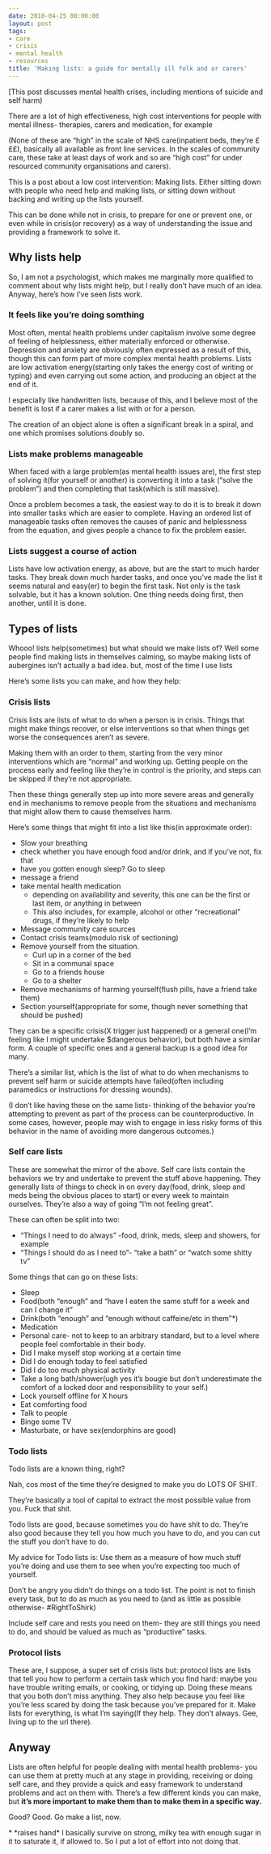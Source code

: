 ```yaml
---
date: 2018-04-25 00:00:00
layout: post
tags:
- care
- crisis
- mental health
- resources
title: 'Making lists: a guide for mentally ill folk and or carers'
---
```


[This post discusses mental health crises, including mentions of suicide and self harm)


There are a lot of high effectiveness, high cost interventions for people with mental illness- therapies, carers and medication, for example


(None of these are “high” in the scale of NHS care(inpatient beds, they’re £££), basically all available as front line services. In the scales of community care, these take at least days of work and so are “high cost” for under resourced community organisations and carers).


This is a post about a low cost intervention: Making lists. Either sitting down with people who need help and making lists, or sitting down without backing and writing up the lists yourself.


This can be done while not in crisis, to prepare for one or prevent one, or even while in crisis(or recovery) as a way of understanding the issue and providing a framework to solve it.


## Why lists help


So, I am not a psychologist, which makes me marginally more qualified to comment about why lists might help, but I really don’t have much of an idea. Anyway, here’s how I’ve seen lists work.


### It feels like you’re doing somthing


Most often, mental health problems under capitalism involve some degree of feeling of helplessness, either materially enforced or otherwise. Depression and anxiety are obviously often expressed as a result of this, though this can form part of more complex mental health problems. Lists are low activation energy(starting only takes the energy cost of writing or typing) and even carrying out some action, and producing an object at the end of it.


I especially like handwritten lists, because of this, and I believe most of the benefit is lost if a carer makes a list with or for a person.


The creation of an object alone is often a significant break in a spiral, and one which promises solutions doubly so.


### Lists make problems manageable


When faced with a large problem(as mental health issues are), the first step of solving it(for yourself or another) is converting it into a task (“solve the problem”) and then completing that task(which is still massive).


Once a problem becomes a task, the easiest way to do it is to break it down into smaller tasks which are easier to complete. Having an ordered list of manageable tasks often removes the causes of panic and helplessness from the equation, and gives people a chance to fix the problem easier.


### Lists suggest a course of action


Lists have low activation energy, as above, but are the start to much harder tasks. They break down much harder tasks, and once you’ve made the list it seems natural and easy(er) to begin the first task. Not only is the task solvable, but it has a known solution. One thing needs doing first, then another, until it is done.


## Types of lists


Whooo! lists help(sometimes) but what should we make lists of? Well some people find making lists in themselves calming, so maybe making lists of aubergines isn’t actually a bad idea. but, most of the time I use lists


Here’s some lists you can make, and how they help:


### Crisis lists


Crisis lists are lists of what to do when a person is in crisis. Things that might make things recover, or else interventions so that when things get worse the consequences aren’t as severe.


Making them with an order to them, starting from the very minor interventions which are “normal” and working up. Getting people on the process early and feeling like they’re in control is the priority, and steps can be skipped if they’re not appropriate.


Then these things generally step up into more severe areas and generally end in mechanisms to remove people from the situations and mechanisms that might allow them to cause themselves harm.


Here’s some things that might fit into a list like this(in approximate order):


* Slow your breathing
* check whether you have enough food and/or drink, and if you’ve not, fix that
* have you gotten enough sleep? Go to sleep
* message a friend
* take mental health medication
	+ depending on availability and severity, this one can be the first or last item, or anything in between
	+ This also includes, for example, alcohol or other “recreational” drugs, if they’re likely to help
* Message community care sources
* Contact crisis teams(modulo risk of sectioning)
* Remove yourself from the situation.
	+ Curl up in a corner of the bed
	+ Sit in a communal space
	+ Go to a friends house
	+ Go to a shelter
* Remove mechanisms of harming yourself(flush pills, have a friend take them)
* Section yourself(appropriate for some, though never something that should be pushed)


They can be a specific crisis(X trigger just happened) or a general one(I’m feeling like I might undertake $dangerous behavior), but both have a similar form. A couple of specific ones and a general backup is a good idea for many.


There’s a similar list, which is the list of what to do when mechanisms to prevent self harm or suicide attempts have failed(often including paramedics or instructions for dressing wounds).


(I don’t like having these on the same lists- thinking of the behavior you’re attempting to prevent as part of the process can be counterproductive. In some cases, however, people may wish to engage in less risky forms of this behavior in the name of avoiding more dangerous outcomes.)


### Self care lists


These are somewhat the mirror of the above. Self care lists contain the behaviors we try and undertake to prevent the stuff above happening. They generally lists of things to check in on every day(food, drink, sleep and meds being the obvious places to start) or every week to maintain ourselves. They’re also a way of going “I’m not feeling great”.


These can often be split into two:


* “Things I need to do always” -food, drink, meds, sleep and showers, for example
* “Things I should do as I need to”- “take a bath” or “watch some shitty tv”


Some things that can go on these lists:


* Sleep
* Food(both “enough” and “have I eaten the same stuff for a week and can I change it”
* Drink(both “enough” and “enough without caffeine/etc in them”\*)
* Medication
* Personal care- not to keep to an arbitrary standard, but to a level where people feel comfortable in their body.
* Did I make myself stop working at a certain time
* Did I do enough today to feel satisfied
* Did I do too much physical activity
* Take a long bath/shower(ugh yes it’s bougie but don’t underestimate the comfort of a locked door and responsibility to your self.)
* Lock yourself offline for X hours
* Eat comforting food
* Talk to people
* Binge some TV
* Masturbate, or have sex(endorphins are good)


### Todo lists


Todo lists are a known thing, right?


Nah, cos most of the time they’re designed to make you do LOTS OF SHIT.


They’re basically a tool of capital to extract the most possible value from you. Fuck that shit.


Todo lists are good, because sometimes you do have shit to do. They’re also good because they tell you how much you have to do, and you can cut the stuff you don’t have to do.


My advice for Todo lists is: Use them as a measure of how much stuff you’re doing and use them to see when you’re expecting too much of yourself.


Don’t be angry you didn’t do things on a todo list. The point is not to finish every task, but to do as much as you need to (and as little as possible otherwise- #RightToShirk)


Include self care and rests you need on them- they are still things you need to do, and should be valued as much as “productive” tasks.


### Protocol lists


These are, I suppose, a super set of crisis lists but: protocol lists are lists that tell you how to perform a certain task which you find hard: maybe you have trouble writing emails, or cooking, or tidying up. Doing these means that you both don’t miss anything. They also help because you feel like you’re less scared by doing the task because you’ve prepared for it. Make lists for everything, is what I’m saying(If they help. They don’t always. Gee, living up to the url there).


## Anyway


Lists are often helpful for people dealing with mental health problems- you can use them at pretty much at any stage in providing, receiving or doing self care, and they provide a quick and easy framework to understand problems and act on them with. There’s a few different kinds you can make, but **it’s more important to make them than to make them in a specific way.** 


Good? Good. Go make a list, now.


\* \*raises hand\* I basically survive on strong, milky tea with enough sugar in it to saturate it, if allowed to. So I put a lot of effort into not doing that.


